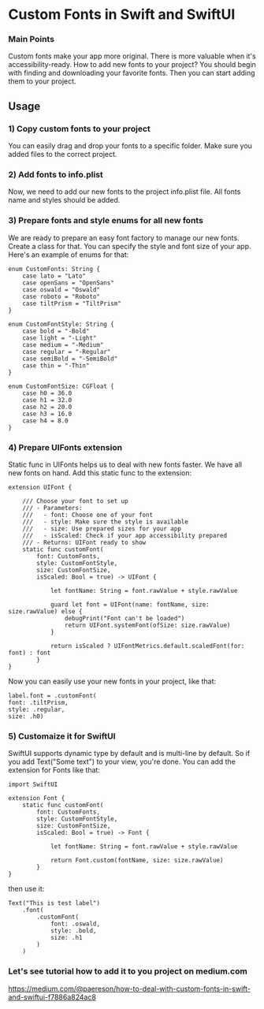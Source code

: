 #  Custom Fonts in Swift and SwiftUI

### Main Points

Custom fonts make your app more original. There is more valuable when it's accessibility-ready. How to add new fonts to your project? You should begin with finding and downloading your favorite fonts. Then you can start adding them to your project.

## Usage

### 1) Copy custom fonts to your project
You can easily drag and drop your fonts to a specific folder. Make sure you added files to the correct project.

### 2) Add fonts to info.plist
Now, we need to add our new fonts to the project info.plist file. All fonts name and styles should be added.

### 3) Prepare fonts and style enums for all new fonts
We are ready to prepare an easy font factory to manage our new fonts. Create a class for that. You can specify the style and font size of your app. Here's an example of enums for that:
```
enum CustomFonts: String {
    case lato = "Lato"
    case openSans = "OpenSans"
    case oswald = "Oswald"
    case roboto = "Roboto"
    case tiltPrism = "TiltPrism"
}

enum CustomFontStyle: String {
    case bold = "-Bold"
    case light = "-Light"
    case medium = "-Medium"
    case regular = "-Regular"
    case semiBold = "-SemiBold"
    case thin = "-Thin"
}

enum CustomFontSize: CGFloat {
    case h0 = 36.0
    case h1 = 32.0
    case h2 = 20.0
    case h3 = 16.0
    case h4 = 8.0
}
```

### 4) Prepare UIFonts extension
Static func in UIFonts helps us to deal with new fonts faster. We have all new fonts on hand. Add this static func to the extension:
```
extension UIFont {
    
    /// Choose your font to set up
    /// - Parameters:
    ///   - font: Choose one of your font
    ///   - style: Make sure the style is available
    ///   - size: Use prepared sizes for your app
    ///   - isScaled: Check if your app accessibility prepared
    /// - Returns: UIFont ready to show
    static func customFont(
        font: CustomFonts,
        style: CustomFontStyle,
        size: CustomFontSize,
        isScaled: Bool = true) -> UIFont {
            
            let fontName: String = font.rawValue + style.rawValue
            
            guard let font = UIFont(name: fontName, size: size.rawValue) else {
                debugPrint("Font can't be loaded")
                return UIFont.systemFont(ofSize: size.rawValue)
            }
            
            return isScaled ? UIFontMetrics.default.scaledFont(for: font) : font
        }
}
```

Now you can easily use your new fonts in your project, like that:

```
label.font = .customFont(
font: .tiltPrism,
style: .regular,
size: .h0)
```

### 5) Customaize it for SwiftUI
SwiftUI supports dynamic type by default and is multi-line by default. So if you add Text("Some text") to your view, you're done. You can add the extension for Fonts like that:
```
import SwiftUI

extension Font {
    static func customFont(
        font: CustomFonts,
        style: CustomFontStyle,
        size: CustomFontSize,
        isScaled: Bool = true) -> Font {
            
            let fontName: String = font.rawValue + style.rawValue
            
            return Font.custom(fontName, size: size.rawValue)
        }
}
```

then use it:

```
Text("This is test label")
    .font(
        .customFont(
            font: .oswald,
            style: .bold,
            size: .h1
        )
    )
```

### Let's see tutorial how to add it to you project on medium.com
https://medium.com/@paereson/how-to-deal-with-custom-fonts-in-swift-and-swiftui-f7886a824ac8
